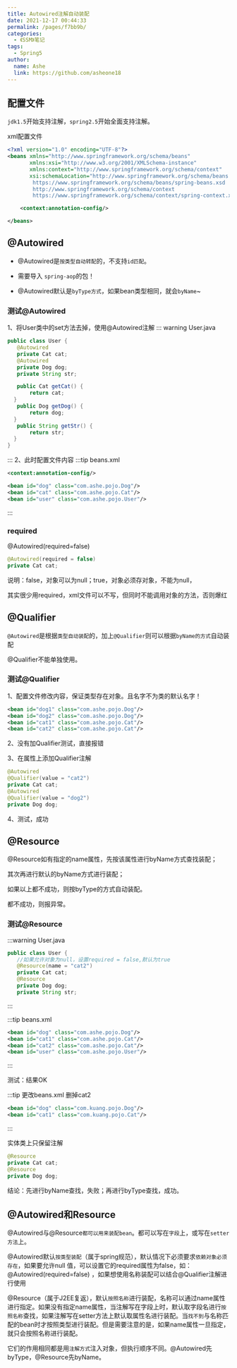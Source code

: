 ```yaml
---
title: Autowired注解自动装配
date: 2021-12-17 00:44:33
permalink: /pages/f7bb9b/
categories:
  - 《SSM》笔记
tags:
  - Spring5
author:
  name: Ashe
  link: https://github.com/asheone18
---
```


## 配置文件

`jdk1.5`开始支持注解，`spring2.5`开始全面支持注解。

xml配置文件

```xml
<?xml version="1.0" encoding="UTF-8"?>
<beans xmlns="http://www.springframework.org/schema/beans"
       xmlns:xsi="http://www.w3.org/2001/XMLSchema-instance"
       xmlns:context="http://www.springframework.org/schema/context"
       xsi:schemaLocation="http://www.springframework.org/schema/beans
        https://www.springframework.org/schema/beans/spring-beans.xsd
        http://www.springframework.org/schema/context
        https://www.springframework.org/schema/context/spring-context.xsd">

    <context:annotation-config/>

</beans>
```

## @Autowired
- @Autowired是`按类型自动转配`的，不支持`id匹配`。

- 需要导入 `spring-aop`的包！

- @Autowired默认是`byType方式`，如果bean类型相同，就会`byName`~

### 测试@Autowired

1、将User类中的set方法去掉，使用@Autowired注解
::: warning User.java
```java
public class User {
   @Autowired
   private Cat cat;
   @Autowired
   private Dog dog;
   private String str;

   public Cat getCat() {
       return cat;
  }
   public Dog getDog() {
       return dog;
  }
   public String getStr() {
       return str;
  }
}
```
:::
2、此时配置文件内容
:::tip beans.xml
```xml
<context:annotation-config/>

<bean id="dog" class="com.ashe.pojo.Dog"/>
<bean id="cat" class="com.ashe.pojo.Cat"/>
<bean id="user" class="com.ashe.pojo.User"/>
```
:::

### required
@Autowired(required=false)  
```java
@Autowired(required = false)
private Cat cat;
```
说明：false，对象可以为null；true，对象必须存对象，不能为null，

其实很少用required，xml文件可以不写，但同时不能调用对象的方法，否则爆红

## @Qualifier

`@Autowired`是根据`类型自动装配`的，加上`@Qualifier`则可以根据`byName的方式`自动装配

@Qualifier不能单独使用。

### 测试@Qualifier
1、配置文件修改内容，保证类型存在对象。且名字不为类的默认名字！

```xml
<bean id="dog1" class="com.ashe.pojo.Dog"/>
<bean id="dog2" class="com.ashe.pojo.Dog"/>
<bean id="cat1" class="com.ashe.pojo.Cat"/>
<bean id="cat2" class="com.ashe.pojo.Cat"/>
```

2、没有加Qualifier测试，直接报错

3、在属性上添加Qualifier注解

```java
@Autowired
@Qualifier(value = "cat2")
private Cat cat;
@Autowired
@Qualifier(value = "dog2")
private Dog dog;
```

4、测试，成功

## @Resource

@Resource如有指定的name属性，先按该属性进行byName方式查找装配；

其次再进行默认的byName方式进行装配；

如果以上都不成功，则按byType的方式自动装配。

都不成功，则报异常。

### 测试@Resource

:::warning User.java
```java
public class User {
   //如果允许对象为null，设置required = false,默认为true
   @Resource(name = "cat2")
   private Cat cat;
   @Resource
   private Dog dog;
   private String str;
```
:::

:::tip beans.xml
```xml
<bean id="dog" class="com.ashe.pojo.Dog"/>
<bean id="cat1" class="com.ashe.pojo.Cat"/>
<bean id="cat2" class="com.ashe.pojo.Cat"/>
<bean id="user" class="com.ashe.pojo.User"/>
```
:::

测试：结果OK

:::tip 更改beans.xml 删掉cat2
```xml
<bean id="dog" class="com.kuang.pojo.Dog"/>
<bean id="cat1" class="com.kuang.pojo.Cat"/>
```
:::

实体类上只保留注解
```java 
@Resource
private Cat cat;
@Resource
private Dog dog;
```

结论：先进行byName查找，失败；再进行byType查找，成功。

## @Autowired和Resource

@Autowired与@Resource`都可以用来装配bean`。都可以写在`字段`上，或写在`setter方法`上。

@Autowired默认`按类型装配`（属于spring规范），默认情况下必须要求`依赖对象必须存在`，如果要允许null 值，可以设置它的required属性为false，如：@Autowired(required=false) ，如果想使用名称装配可以结合@Qualifier注解进行使用

@Resource（属于J2EE复返），默认`按照名称`进行装配，名称可以通过name属性进行指定。如果没有指定name属性，当注解写在字段上时，默认取字段名进行`按照名称`查找，如果注解写在setter方法上默认取属性名进行装配。当`找不到`与名称匹配的bean时才按照类型进行装配。但是需要注意的是，如果name属性一旦指定，就只会按照名称进行装配。

它们的作用相同都是用`注解方式`注入对象，但执行顺序不同。@Autowired先byType，@Resource先byName。